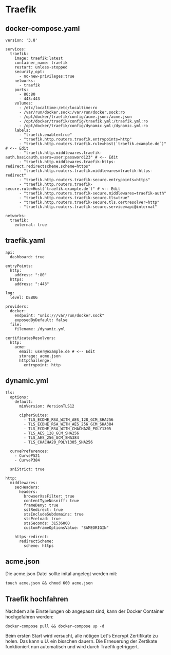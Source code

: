 # Traefik 
## docker-compose.yaml
```
version: '3.8'

services:
  traefik:
    image: traefik:latest
    container_name: traefik
    restart: unless-stopped
    security_opt:
      - no-new-privileges:true
    networks:
      - traefik
    ports:
      - 80:80
      - 443:443
    volumes:
      - /etc/localtime:/etc/localtime:ro
      - /var/run/docker.sock:/var/run/docker.sock:ro
      - /opt/docker/traefik/config/acme.json:/acme.json
      - /opt/docker/traefik/config/traefik.yml:/traefik.yml:ro
      - /opt/docker/traefik/config/dynamic.yml:/dynamic.yml:ro
    labels:
      - "traefik.enable=true"
      - "traefik.http.routers.traefik.entrypoints=http"
      - "traefik.http.routers.traefik.rule=Host(`traefik.example.de`)" # <-- Edit
      - "traefik.http.middlewares.traefik-auth.basicauth.users=user:password123" # <-- Edit
      - "traefik.http.middlewares.traefik-https-redirect.redirectscheme.scheme=https"
      - "traefik.http.routers.traefik.middlewares=traefik-https-redirect"
      - "traefik.http.routers.traefik-secure.entrypoints=https"
      - "traefik.http.routers.traefik-secure.rule=Host(`traefik.example.de`)" # <-- Edit
      - "traefik.http.routers.traefik-secure.middlewares=traefik-auth"
      - "traefik.http.routers.traefik-secure.tls=true"
      - "traefik.http.routers.traefik-secure.tls.certresolver=http"
      - "traefik.http.routers.traefik-secure.service=api@internal"

networks:
  traefik:
    external: true
```
## traefik.yaml
```
api:
  dashboard: true

entryPoints:
  http:
    address: ":80"
  https:
    address: ":443"

log:
  level: DEBUG

providers:
  docker:
    endpoint: "unix:///var/run/docker.sock"
    exposedByDefault: false
  file:
    filename: /dynamic.yml

certificatesResolvers:
  http:
    acme:
      email: user@example.de # <-- Edit
      storage: acme.json
      httpChallenge:
        entrypoint: http
```
## dynamic.yml
```
tls:
  options:
    default:
      minVersion: VersionTLS12

      cipherSuites:
        - TLS_ECDHE_RSA_WITH_AES_128_GCM_SHA256
        - TLS_ECDHE_RSA_WITH_AES_256_GCM_SHA384
        - TLS_ECDHE_RSA_WITH_CHACHA20_POLY1305
        - TLS_AES_128_GCM_SHA256
        - TLS_AES_256_GCM_SHA384
        - TLS_CHACHA20_POLY1305_SHA256

  curvePreferences:
    - CurveP521
    - CurveP384

  sniStrict: true

http:
  middlewares:
    secHeaders:
      headers:
        browserXssFilter: true
        contentTypeNosniff: true
        frameDeny: true
        sslRedirect: true
        stsIncludeSubdomains: true
        stsPreload: true
        stsSeconds: 31536000
        customFrameOptionsValue: "SAMEORIGIN"

    https-redirect:
      redirectScheme:
        scheme: https
```
## acme.json
Die acme.json Datei sollte inital angelegt werden mit:
```
touch acme.json && chmod 600 acme.json
```
## Traefik hochfahren
Nachdem alle Einstellungen ob angepasst sind, kann der Docker Container hochgefahren werden:
```
docker-compose pull && docker-compose up -d
```
Beim ersten Start wird versucht, alle nötigen Let's Encrypt Zertifikate zu holen. Das kann u.U. ein bisschen dauern.
Die Erneuerung der Zertikate funktioniert nun automatisch und wird durch Traefik getriggert.
